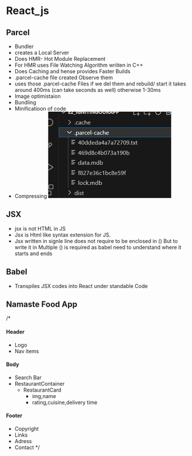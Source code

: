 #  React_js


## Parcel 
- Bundler
- creates a Local Server
- Does HMR- Hot Module Replacement
- For HMR uses File Watching Algorithm wriiten in C++
- Does Caching and hense provides Faster Builds
- .parcel-cache file created Observe them
- uses those  .parcel-cache Files if we del them and rebuild/ start it takes around 400ms (can take seconds as well) otherwise 1-30ms
- Image optimistaion
- Bundling
- Minificatioon of code
- Compressing
![Alt text](image.png)


## JSX
- jsx is not HTML in JS
- Jsx is Html like syntax extension for JS.
- Jsx written in signle line does not require to be enclosed in () But to write it in Multiple  () is required as babel need to understand where it starts and ends 

## Babel
- Transpiles JSX codes into React under standable Code

## Namaste Food App


/*
#### Header
- Logo
- Nav items
#### Body
- Search Bar
- RestaurantContainer
  - RestaurantCard
     - img,name
     - rating,cuisine,delivery time

#### Footer
- Copyright
- Links
- Adress
- Contact
*/

